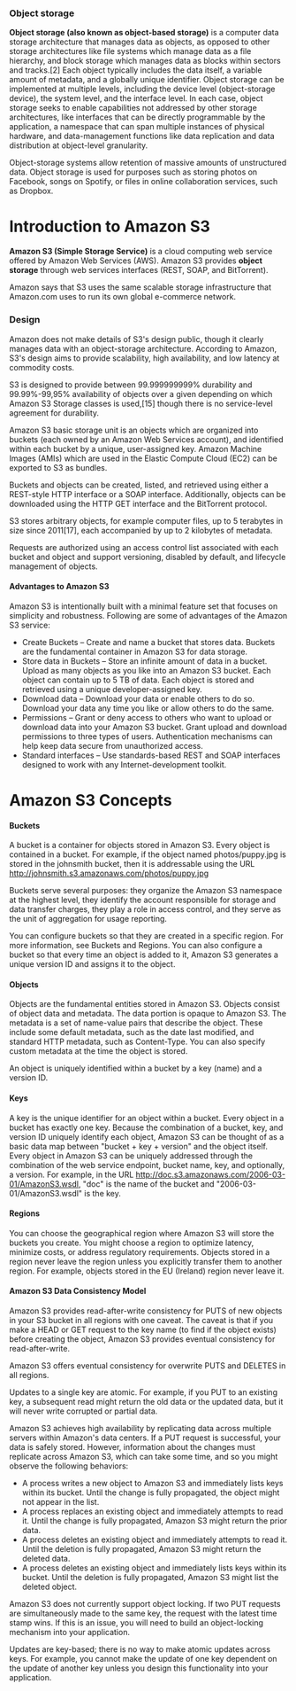 ### Object storage

__Object storage (also known as object-based storage)__ is a computer data storage architecture that manages data as objects, as opposed to other storage architectures like file systems which manage data as a file hierarchy, and block storage which manages data as blocks within sectors and tracks.[2] Each object typically includes the data itself, a variable amount of metadata, and a globally unique identifier. Object storage can be implemented at multiple levels, including the device level (object-storage device), the system level, and the interface level. In each case, object storage seeks to enable capabilities not addressed by other storage architectures, like interfaces that can be directly programmable by the application, a namespace that can span multiple instances of physical hardware, and data-management functions like data replication and data distribution at object-level granularity.

Object-storage systems allow retention of massive amounts of unstructured data. Object storage is used for purposes such as storing photos on Facebook, songs on Spotify, or files in online collaboration services, such as Dropbox.

# Introduction to Amazon S3

__Amazon S3 (Simple Storage Service)__ is a cloud computing web service offered by Amazon Web Services (AWS). Amazon S3 provides __object storage__ through web services interfaces (REST, SOAP, and BitTorrent).

Amazon says that S3 uses the same scalable storage infrastructure that Amazon.com uses to run its own global e-commerce network.

### Design

Amazon does not make details of S3's design public, though it clearly manages data with an object-storage architecture. According to Amazon, S3's design aims to provide scalability, high availability, and low latency at commodity costs.

S3 is designed to provide between 99.999999999% durability and 99.99%-99,95% availability of objects over a given depending on which Amazon S3 Storage classes is used,[15] though there is no service-level agreement for durability.

Amazon S3 basic storage unit is an objects which are organized into buckets (each owned by an Amazon Web Services account), and identified within each bucket by a unique, user-assigned key. Amazon Machine Images (AMIs) which are used in the Elastic Compute Cloud (EC2) can be exported to S3 as bundles.

Buckets and objects can be created, listed, and retrieved using either a REST-style HTTP interface or a SOAP interface. Additionally, objects can be downloaded using the HTTP GET interface and the BitTorrent protocol.

S3 stores arbitrary objects, for example computer files, up to 5 terabytes in size since 2011[17], each accompanied by up to 2 kilobytes of metadata.

Requests are authorized using an access control list associated with each bucket and object and support versioning, disabled by default, and lifecycle management of objects.

#### Advantages to Amazon S3

Amazon S3 is intentionally built with a minimal feature set that focuses on simplicity and robustness. Following are some of advantages of the Amazon S3 service:

* Create Buckets – Create and name a bucket that stores data. Buckets are the fundamental container in Amazon S3 for data storage.  
* Store data in Buckets – Store an infinite amount of data in a bucket. Upload as many objects as you like into an Amazon S3 bucket.  Each object can contain up to 5 TB of data. Each object is stored and retrieved using a unique developer-assigned key.  
* Download data – Download your data or enable others to do so. Download your data any time you like or allow others to do the same.  
* Permissions – Grant or deny access to others who want to upload or download data into your Amazon S3 bucket. Grant upload and download permissions to three types of users. Authentication mechanisms can help keep data secure from unauthorized access.  
* Standard interfaces – Use standards-based REST and SOAP interfaces designed to work with any Internet-development toolkit.  

#  Amazon S3 Concepts

#### Buckets

A bucket is a container for objects stored in Amazon S3. Every object is contained in a bucket. For example, if the object named photos/puppy.jpg is stored in the johnsmith bucket, then it is addressable using the URL http://johnsmith.s3.amazonaws.com/photos/puppy.jpg

Buckets serve several purposes: they organize the Amazon S3 namespace at the highest level, they identify the account responsible for storage and data transfer charges, they play a role in access control, and they serve as the unit of aggregation for usage reporting.

You can configure buckets so that they are created in a specific region. For more information, see Buckets and Regions. You can also configure a bucket so that every time an object is added to it, Amazon S3 generates a unique version ID and assigns it to the object. 

#### Objects

Objects are the fundamental entities stored in Amazon S3. Objects consist of object data and metadata. The data portion is opaque to Amazon S3. The metadata is a set of name-value pairs that describe the object. These include some default metadata, such as the date last modified, and standard HTTP metadata, such as Content-Type. You can also specify custom metadata at the time the object is stored.

An object is uniquely identified within a bucket by a key (name) and a version ID.

#### Keys

A key is the unique identifier for an object within a bucket. Every object in a bucket has exactly one key. Because the combination of a bucket, key, and version ID uniquely identify each object, Amazon S3 can be thought of as a basic data map between "bucket + key + version" and the object itself. Every object in Amazon S3 can be uniquely addressed through the combination of the web service endpoint, bucket name, key, and optionally, a version. For example, in the URL http://doc.s3.amazonaws.com/2006-03-01/AmazonS3.wsdl, "doc" is the name of the bucket and "2006-03-01/AmazonS3.wsdl" is the key.

#### Regions

You can choose the geographical region where Amazon S3 will store the buckets you create. You might choose a region to optimize latency, minimize costs, or address regulatory requirements. Objects stored in a region never leave the region unless you explicitly transfer them to another region. For example, objects stored in the EU (Ireland) region never leave it.

#### Amazon S3 Data Consistency Model

Amazon S3 provides read-after-write consistency for PUTS of new objects in your S3 bucket in all regions with one caveat. The caveat is that if you make a HEAD or GET request to the key name (to find if the object exists) before creating the object, Amazon S3 provides eventual consistency for read-after-write.

Amazon S3 offers eventual consistency for overwrite PUTS and DELETES in all regions.

Updates to a single key are atomic. For example, if you PUT to an existing key, a subsequent read might return the old data or the updated data, but it will never write corrupted or partial data.

Amazon S3 achieves high availability by replicating data across multiple servers within Amazon's data centers. If a PUT request is successful, your data is safely stored. However, information about the changes must replicate across Amazon S3, which can take some time, and so you might observe the following behaviors:

* A process writes a new object to Amazon S3 and immediately lists keys within its bucket. Until the change is fully propagated, the object might not appear in the list.  
* A process replaces an existing object and immediately attempts to read it. Until the change is fully propagated, Amazon S3 might return the prior data.  
* A process deletes an existing object and immediately attempts to read it. Until the deletion is fully propagated, Amazon S3 might return the deleted data.  
* A process deletes an existing object and immediately lists keys within its bucket. Until the deletion is fully propagated, Amazon S3 might list the deleted object.  

Amazon S3 does not currently support object locking. If two PUT requests are simultaneously made to the same key, the request with the latest time stamp wins. If this is an issue, you will need to build an object-locking mechanism into your application.

Updates are key-based; there is no way to make atomic updates across keys. For example, you cannot make the update of one key dependent on the update of another key unless you design this functionality into your application.

